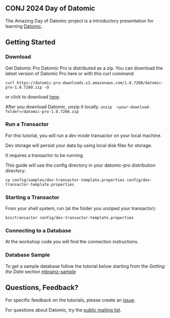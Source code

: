 ## CONJ 2024 Day of Datomic

The Amazing Day of Datomic project is a introductory presentation
for learning [Datomic](http://datomic.com).

## Getting Started

### Download 

Get Datomic Pro
Datomic Pro is distributed as a zip. You can download the latest version of Datomic Pro here or with this curl command:

```curl https://datomic-pro-downloads.s3.amazonaws.com/1.0.7260/datomic-pro-1.0.7260.zip -O```

or click to download [here](https://datomic-pro-downloads.s3.amazonaws.com/1.0.7260/datomic-pro-1.0.7260.zip).

  
After you download Datomic, unzip it locally. 
```unzip  <your-download-folder>/datomic-pro-1.0.7260.zip```

### Run a Transactor
For this tutorial, you will run a *dev mode* transactor on your local machine. 

Dev storage will persist your data by using local disk files for storage. 

It requires a transactor to be running.

This guide will use the config directory in your datomic-pro distribution directory:

```cp config/samples/dev-transactor-template.properties config/dev-transactor-template.properties```

### Starting a Transactor
From your shell system, run (at the folder you unziped your transactor):

```bin/transactor config/dev-transactor-template.properties```

### Connecting to a Database
At the workshop code you will find the connection instructions.

### Database Sample
To get a sample database follow the tutorial below starting from the *Getting the Data* section
[mbrainz-sample](https://github.com/Datomic/mbrainz-sample)

## Questions, Feedback?

For specific feedback on the tutorials, please create an
[issue](https://github.com/Datomic/day-of-datomic/issues).

For questions about Datomic, try the [public mailing
list](http://groups.google.com/group/datomic).
